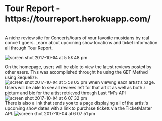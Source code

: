 
<h1>Tour Report - https://tourreport.herokuapp.com/</h1><br>
A niche review site for Concerts/tours of your favorite musicians by real concert goers. Learn about upcoming show locations and ticket information all through Tour Report.<br>


![screen shot 2017-10-04 at 5 58 48 pm](https://user-images.githubusercontent.com/28886343/31206749-b08b3bae-a92e-11e7-94b6-24de2c13882e.png)

On the homepage, users will be able to view the latest reviews posted by other users. This was accomplished throught he using the GET Method using Sequelize. <br>
![screen shot 2017-10-04 at 5 58 05 pm](https://user-images.githubusercontent.com/28886343/31206773-d9f4eb3e-a92e-11e7-9a29-da3b0036b8b5.png)
When viewing each artist's page. Users will be able to see all reviews left for that artist as well as both a picture and bio for the artist retrieved through Last FM's API.  <br>
![screen shot 2017-10-04 at 6 07 32 pm](https://user-images.githubusercontent.com/28886343/31206800-fba58572-a92e-11e7-9279-84b60c2c8b06.png)<br>
There is also a link that sends you to a page displaying all of the artist's upcoming show dates with a link to purchase tickets via the TicketMaster API.
![screen shot 2017-10-04 at 6 07 51 pm](https://user-images.githubusercontent.com/28886343/31206806-ff1d0a22-a92e-11e7-9439-45f176c92b25.png)<br>

